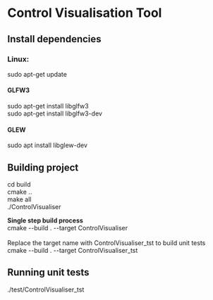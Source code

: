 # **Control Visualisation Tool**  
## Install dependencies  
### Linux:   
sudo apt-get update  
#### GLFW3
sudo apt-get install libglfw3  
sudo apt-get install libglfw3-dev  
#### GLEW
sudo apt install libglew-dev  
## Building project
cd build  
cmake ..  
make all  
./ControlVisualiser  

**Single step build process**  
cmake --build . --target ControlVisualiser  
<br/>
Replace the target name with ControlVisualiser_tst to build unit tests  
cmake --build . --target ControlVisualiser_tst
<br/>
## Running unit tests  
./test/ControlVisualiser_tst  
